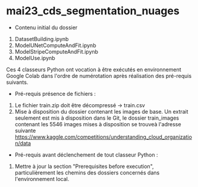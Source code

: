 # mai23_cds_segmentation_nuages

- Contenu initial du dossier

1. DatasetBuilding.ipynb
2. ModelUNetComputeAndFit.ipynb
3. ModelStripeComputeAndFit.ipynb
4. ModelUse.ipynb

Ces 4 classeurs Python ont vocation à être exécutés en environnement Google Colab dans l'ordre de numérotation après réalisation des pré-requis suivants.

- Pré-requis présence de fichiers :

1. Le fichier train.zip doit être décompressé -> train.csv
2. Mise à disposition du dossier contenant les images de base. Un extrait seulement est mis à disposition dans le Git, le dossier train_images contenant les 5546 images
mises à disposition se trouveà l'adresse suivante https://www.kaggle.com/competitions/understanding_cloud_organization/data

- Pré-requis avant déclenchement de tout classeur Python :

1. Mettre à jour la section "Prerequisites before execution", particulièrement les chemins des dossiers concernés dans l'environnement local.